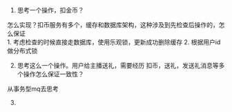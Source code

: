 1. 思考一个操作，扣金币？

怎么实现？扣币服务有多个，缓存和数据库架构，这种涉及到先检查后操作的，怎么保证   
    1. 考虑检查的时候直接走数据库，使用乐观锁，更新成功删除缓存
    2. 根据用户id做分布式锁
    
    




2. 思考这么一个操作。用户给主播送礼，需要经历 扣币，送礼，发送礼消息等多个操作怎么保证一致性？

从事务型mq去思考


3. 

